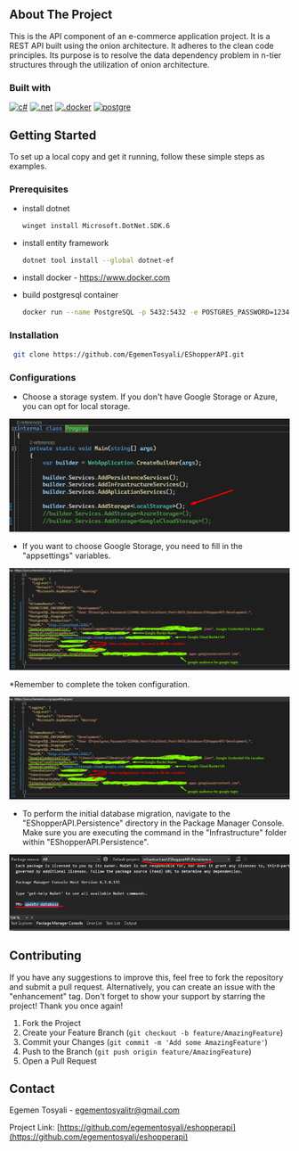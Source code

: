 ## About The Project
This is the API component of an e-commerce application project. It is a REST API built using the onion architecture. It adheres to the clean code principles. Its purpose is to resolve the data dependency problem in n-tier structures through the utilization of onion architecture.

### Built with
 [![c#][c#.com]][c#-url] [![.net][.net.com]][.net-url] [![.docker][docker.com]][docker-url] [![postgre][postgre.com]][postgre-url]
## Getting Started
To set up a local copy and get it running, follow these simple steps as examples.

### Prerequisites
* install dotnet
    ```sh
    winget install Microsoft.DotNet.SDK.6
    ```

* install entity framework
  ```sh
  dotnet tool install --global dotnet-ef
  ```
  
* install docker - https://www.docker.com
* build postgresql container
    ```sh
    docker run --name PostgreSQL -p 5432:5432 -e POSTGRES_PASSWORD=123456 -d postgres
    ```

### Installation
   ```sh
    git clone https://github.com/EgemenTosyali/EShopperAPI.git
   ```

### Configurations
* Choose a storage system. If you don't have Google Storage or Azure, you can opt for local storage.

![](images/7.png)

* If you want to choose Google Storage, you need to fill in the "appsettings" variables.

![](images/ss-appsettings.png)

*Remember to complete the token configuration.

![](images/ss-appsettings.png)

* To perform the initial database migration, navigate to the "EShopperAPI.Persistence" directory in the Package Manager Console. Make sure you are executing the command in the "Infrastructure" folder within "EShopperAPI.Persistence".

![](images/8.png)


## Contributing
If you have any suggestions to improve this, feel free to fork the repository and submit a pull request. Alternatively, you can create an issue with the "enhancement" tag. Don't forget to show your support by starring the project! Thank you once again!

1. Fork the Project
2. Create your Feature Branch (`git checkout -b feature/AmazingFeature`)
3. Commit your Changes (`git commit -m 'Add some AmazingFeature'`)
4. Push to the Branch (`git push origin feature/AmazingFeature`)
5. Open a Pull Request

## Contact

Egemen Tosyali - egementosyalitr@gmail.com

Project Link: [https://github.com/egementosyali/eshopperapi](https://github.com/egementosyali/eshopperapi)


[c#.com]: https://img.shields.io/badge/c%23-%23239120.svg?style=for-the-badge&logo=c-sharp&logoColor=white
[c#-url]: https://www.w3schools.com/cs/

[.net.com]:https://img.shields.io/badge/.NET-5C2D91?style=for-the-badge&logo=.net&logoColor=white
[.net-url]:https://dotnet.microsoft.com/

[docker.com]: https://img.shields.io/badge/docker-%230db7ed.svg?style=for-the-badge&logo=docker&logoColor=white
[docker-url]: https://www.docker.com/

[postgre.com]: https://img.shields.io/badge/postgres-%23316192.svg?style=for-the-badge&logo=postgresql&logoColor=white
[postgre-url]: https://www.postgresql.org/

